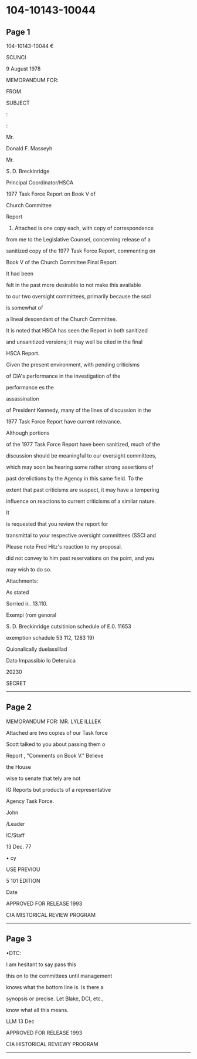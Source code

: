 # 104-10143-10044

## Page 1

104-10143-10044 €

SCUNCI

9 August 1978

MEMORANDUM FOR:

FROM

SUBJECT

:

:

Mr.

Donald F. Masseyh

Mr.

S. D. Breckinridge

Principal Coordinator/HSCA

1977 Task Force Report on Book V of

Church Committee

Report

1. Attached is one copy each, with copy of correspondence

from me to the Legislative Counsel, concerning release of a

sanitized copy of the 1977 Task Force Report, commenting on

Book V of the Church Committee Final Report.

It had been

felt in the past more desirable to not make this available

to our two oversight committees, primarily because the sscI

is somewhat of

a lineal descendant of the Church Committee.

It is noted that HSCA has seen the Report in both sanitized

and unsanitized versions; it may well be cited in the final

HSCA Report.

Given the present environment, with pending criticisms

of CIA's performance in the investigation of the

performance es the

assassination

of President Kennedy, many of the lines of discussion in the

1977 Task Force Report have current relevance.

Although portions

of the 1977 Task Force Report have been sanitized, much of the

discussion should be meaningful to our oversight committees,

which may soon be hearing some rather strong assertions of

past derelictions by the Agency in this same field. To the

extent that past criticisms are suspect, it may have a tempering

influence on reactions to current criticisms of a similar nature.

It

is requested that you review the report for

transmittal to your respective oversight committees (SSCI and

Please note Fred Hitz's reaction to my proposal.

did not convey to him past reservations on the point, and you

may wish to do so.

Attachments:

As stated

Sorried ir.. 13.110.

Exempi (rom genoral

S. D. Breckinridge cutsitinion schedule of E.0. 11653

exemption schadule 53 112, 1283 19)

Quionalically duelassillad

Dato Impassibio lo Deteruica

20230

SECRET

---

## Page 2

MEMORANDUM FOR: MR. LYLE ILLLEK

Attached are two copies of our Task force

Scott talked to you about passing them o

Report , "Comments on Book V." Believe

the House

wise to senate that tely are not

IG Reports but products of a representative

Agency Task Force.

John

/Leader

IC/Staff

13 Dec. 77

• cy

USE PREVIOU

5 101 EDITION

Date

APPROVED FOR RELEASE 1993

CIA MISTORICAL REVIEW PROGRAM

---

## Page 3

•DTC:

I am hesitant to say pass this

this on to the committees until management

knows what the bottom line is. Is there a

synopsis or precise. Let Blake, DCI, etc.,

know what all this means.

LLM 13 Dec

APPROVED FOR RELEASE 1993

CIA HISTORICAL REVIEWY PROGRAM

---


